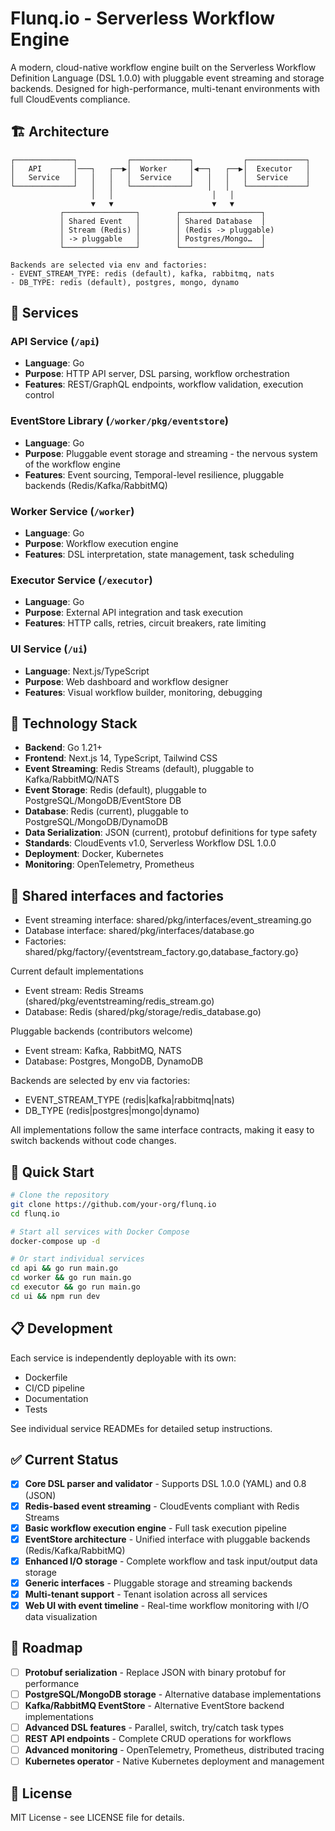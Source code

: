 # Flunq.io - Serverless Workflow Engine

A modern, cloud-native workflow engine built on the Serverless Workflow Definition Language (DSL 1.0.0) with pluggable event streaming and storage backends. Designed for high-performance, multi-tenant environments with full CloudEvents compliance.

## 🏗️ Architecture

```
┌─────────────┐           ┌─────────────┐           ┌─────────────┐
│   API       │───┐   ┌──▶│  Worker     │◀──┐   ┌──▶│  Executor   │
│   Service   │   │   │   │  Service    │   │   │   │  Service    │
└─────────────┘   │   │   └─────────────┘   │   │   └─────────────┘
                  │   │                      │   │
                  ▼   ▼                      ▼   ▼
           ┌────────────────┐        ┌──────────────────┐
           │ Shared Event   │        │ Shared Database  │
           │ Stream (Redis) │        │ (Redis -> pluggable)
           │ -> pluggable   │        │ Postgres/Mongo…  │
           └────────────────┘        └──────────────────┘

Backends are selected via env and factories:
- EVENT_STREAM_TYPE: redis (default), kafka, rabbitmq, nats
- DB_TYPE: redis (default), postgres, mongo, dynamo
```

## 🚀 Services

### **API Service** (`/api`)
- **Language**: Go
- **Purpose**: HTTP API server, DSL parsing, workflow orchestration
- **Features**: REST/GraphQL endpoints, workflow validation, execution control

### **EventStore Library** (`/worker/pkg/eventstore`)
- **Language**: Go
- **Purpose**: Pluggable event storage and streaming - the nervous system of the workflow engine
- **Features**: Event sourcing, Temporal-level resilience, pluggable backends (Redis/Kafka/RabbitMQ)

### **Worker Service** (`/worker`)
- **Language**: Go  
- **Purpose**: Workflow execution engine
- **Features**: DSL interpretation, state management, task scheduling

### **Executor Service** (`/executor`)
- **Language**: Go
- **Purpose**: External API integration and task execution
- **Features**: HTTP calls, retries, circuit breakers, rate limiting

### **UI Service** (`/ui`)
- **Language**: Next.js/TypeScript
- **Purpose**: Web dashboard and workflow designer
- **Features**: Visual workflow builder, monitoring, debugging

## 🔧 Technology Stack

- **Backend**: Go 1.21+
- **Frontend**: Next.js 14, TypeScript, Tailwind CSS
- **Event Streaming**: Redis Streams (default), pluggable to Kafka/RabbitMQ/NATS
- **Event Storage**: Redis (default), pluggable to PostgreSQL/MongoDB/EventStore DB
- **Database**: Redis (current), pluggable to PostgreSQL/MongoDB/DynamoDB
- **Data Serialization**: JSON (current), protobuf definitions for type safety
- **Standards**: CloudEvents v1.0, Serverless Workflow DSL 1.0.0
- **Deployment**: Docker, Kubernetes
- **Monitoring**: OpenTelemetry, Prometheus

## 🔌 Shared interfaces and factories

- Event streaming interface: shared/pkg/interfaces/event_streaming.go
- Database interface: shared/pkg/interfaces/database.go
- Factories: shared/pkg/factory/{eventstream_factory.go,database_factory.go}

Current default implementations
- Event stream: Redis Streams (shared/pkg/eventstreaming/redis_stream.go)
- Database: Redis (shared/pkg/storage/redis_database.go)

Pluggable backends (contributors welcome)
- Event stream: Kafka, RabbitMQ, NATS
- Database: Postgres, MongoDB, DynamoDB

Backends are selected by env via factories:
- EVENT_STREAM_TYPE (redis|kafka|rabbitmq|nats)
- DB_TYPE (redis|postgres|mongo|dynamo)

All implementations follow the same interface contracts, making it easy to switch backends without code changes.

## 🚀 Quick Start

```bash
# Clone the repository
git clone https://github.com/your-org/flunq.io
cd flunq.io

# Start all services with Docker Compose
docker-compose up -d

# Or start individual services
cd api && go run main.go
cd worker && go run main.go
cd executor && go run main.go
cd ui && npm run dev
```

## 📋 Development

Each service is independently deployable with its own:
- Dockerfile
- CI/CD pipeline
- Documentation
- Tests

See individual service READMEs for detailed setup instructions.

## ✅ Current Status

- [x] **Core DSL parser and validator** - Supports DSL 1.0.0 (YAML) and 0.8 (JSON)
- [x] **Redis-based event streaming** - CloudEvents compliant with Redis Streams
- [x] **Basic workflow execution engine** - Full task execution pipeline
- [x] **EventStore architecture** - Unified interface with pluggable backends (Redis/Kafka/RabbitMQ)
- [x] **Enhanced I/O storage** - Complete workflow and task input/output data storage
- [x] **Generic interfaces** - Pluggable storage and streaming backends
- [x] **Multi-tenant support** - Tenant isolation across all services
- [x] **Web UI with event timeline** - Real-time workflow monitoring with I/O data visualization

## 🎯 Roadmap

- [ ] **Protobuf serialization** - Replace JSON with binary protobuf for performance
- [ ] **PostgreSQL/MongoDB storage** - Alternative database implementations
- [ ] **Kafka/RabbitMQ EventStore** - Alternative EventStore backend implementations
- [ ] **Advanced DSL features** - Parallel, switch, try/catch task types
- [ ] **REST API endpoints** - Complete CRUD operations for workflows
- [ ] **Advanced monitoring** - OpenTelemetry, Prometheus, distributed tracing
- [ ] **Kubernetes operator** - Native Kubernetes deployment and management

## 📄 License

MIT License - see LICENSE file for details.
